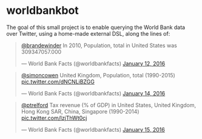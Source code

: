 # worldbankbot

The goal of this small project is to enable querying the World Bank data over Twitter, 
using a home-made external DSL, along the lines of:

<blockquote class="twitter-tweet" lang="en"><p lang="en" dir="ltr"><a href="https://twitter.com/brandewinder">@brandewinder</a> In 2010, Population, total in United States was 309347057.000</p>&mdash; World Bank Facts (@worldbankfacts) <a href="https://twitter.com/worldbankfacts/status/686905828473843713">January 12, 2016</a></blockquote>
<script async src="//platform.twitter.com/widgets.js" charset="utf-8"></script>

<blockquote class="twitter-tweet" lang="en"><p lang="en" dir="ltr"><a href="https://twitter.com/simoncowen">@simoncowen</a> United Kingdom, Population, total (1990-2015) <a href="https://t.co/dNCNLiBZGG">pic.twitter.com/dNCNLiBZGG</a></p>&mdash; World Bank Facts (@worldbankfacts) <a href="https://twitter.com/worldbankfacts/status/687711411456229377">January 14, 2016</a></blockquote>
<script async src="//platform.twitter.com/widgets.js" charset="utf-8"></script>

<blockquote class="twitter-tweet" lang="en"><p lang="en" dir="ltr"><a href="https://twitter.com/ptrelford">@ptrelford</a> Tax revenue (% of GDP) in United States, United Kingdom, Hong Kong SAR, China, Singapore (1990-2014) <a href="https://t.co/lzjThWt0cj">pic.twitter.com/lzjThWt0cj</a></p>&mdash; World Bank Facts (@worldbankfacts) <a href="https://twitter.com/worldbankfacts/status/687919250107793408">January 15, 2016</a></blockquote>
<script async src="//platform.twitter.com/widgets.js" charset="utf-8"></script>

